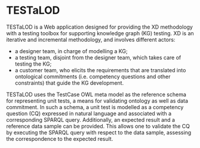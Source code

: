 # TESTaLOD

TESTaLOD is a Web application designed for providing the XD methodology with a testing toolbox for supporting knowledge graph (KG) testing. XD is an iterative and incremental methodology, and involves different actors:

 - a designer team, in charge of modelling a KG;
 - a testing team, disjoint from the designer team, which takes care of testing the KG;
 - a customer team, who elicits the requirements that are translated into ontological commitments (i.e. competency questions and other constraints) that guide the KG development.

TESTaLOD uses the TestCase OWL meta model as the reference schema for representing unit tests, a means for validating ontology as well as data commitment. In such a schema, a unit test is modelled as a competency question (CQ) expressed in natural language and associated with a corresponding SPARQL query. Additionally, an expected result and a reference data sample can be provided. This allows one to validate the CQ by executing the SPARQL query with respect to the data sample, assessing the correspondence to the expected result. 
